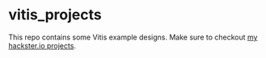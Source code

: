 # vitis_projects

This repo contains some Vitis example designs. Make sure to checkout [my hackster.io projects](https://www.hackster.io/aflt).
